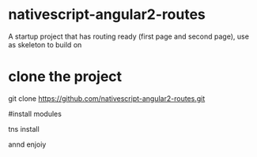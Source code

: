 # nativescript-angular2-routes
A startup project that has routing ready (first page and second page), use as skeleton to build on

# clone the project
git clone https://github.com/nativescript-angular2-routes.git

#install modules

tns install

annd enjoiy


